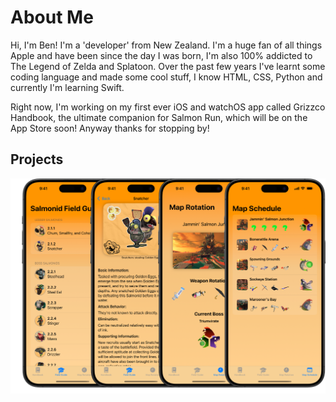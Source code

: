 # About Me
Hi, I'm Ben! I'm a 'developer' from New Zealand. 
I'm a huge fan of all things Apple and have been since the day I was born, I'm also 100% addicted to The Legend of Zelda and Splatoon. Over the past few years I've learnt some coding language and made some cool stuff, I know HTML, CSS, Python and currently I'm learning Swift. 

Right now, I'm working on my first ever iOS and watchOS app called Grizzco Handbook, the ultimate companion for Salmon Run, which will be on the App Store soon! Anyway thanks for stopping by!
## Projects

[![Projects](https://github.com/Bentheminernz/bentheminernz/blob/main/AppScreenshotCollection.png?raw=true)](https://bentheminernz.com/grizzco)
